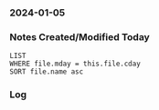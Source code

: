 ### 2024-01-05

### Notes Created/Modified Today
```dataview
LIST 
WHERE file.mday = this.file.cday
SORT file.name asc
```
### Log
